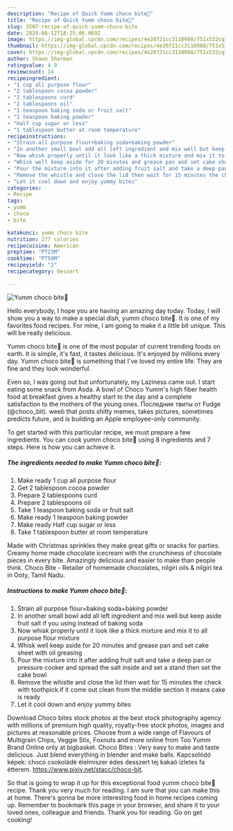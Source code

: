 ```yaml
---
description: "Recipe of Quick Yumm choco bite🍮"
title: "Recipe of Quick Yumm choco bite🍮"
slug: 3507-recipe-of-quick-yumm-choco-bite
date: 2020-06-12T18:25:06.069Z
image: https://img-global.cpcdn.com/recipes/4e20721cc3110988/751x532cq70/yumm-choco-bite🍮-recipe-main-photo.jpg
thumbnail: https://img-global.cpcdn.com/recipes/4e20721cc3110988/751x532cq70/yumm-choco-bite🍮-recipe-main-photo.jpg
cover: https://img-global.cpcdn.com/recipes/4e20721cc3110988/751x532cq70/yumm-choco-bite🍮-recipe-main-photo.jpg
author: Shawn Sherman
ratingvalue: 4.9
reviewcount: 14
recipeingredient:
- "1 cup all purpose flour"
- "2 tablespoon cocoa powder"
- "2 tablespoons curd"
- "2 tablespoons oil"
- "1 teaspoon baking soda or fruit salt"
- "1 teaspoon baking powder"
- "Half cup sugar or less"
- "1 tablespoon butter at room temperature"
recipeinstructions:
- "Strain all purpose flour+baking soda+baking powder"
- "In another small bowl add all left ingredient and mix well but keep aside fruit salt if you using instead of baking soda"
- "Now whisk properly until it look like a thick mixture and mix it to all purpose flour mixture"
- "Whisk well keep aside for 20 minutes and grease pan and set cake sheet with oil greasing"
- "Pour the mixture into it after adding fruit salt and take a deep pan or pressure cooker and spread the salt inside and set a stand then set the cake bowl"
- "Remove the whistle and close the lid then wait for 15 minutes the check with toothpick.if it come out clean from the middle section it means cake is ready"
- "Let it cool down and enjoy yummy bites"
categories:
- Recipe
tags:
- yumm
- choco
- bite

katakunci: yumm choco bite 
nutrition: 277 calories
recipecuisine: American
preptime: "PT23M"
cooktime: "PT59M"
recipeyield: "2"
recipecategory: Dessert

---
```



![Yumm choco bite🍮](https://img-global.cpcdn.com/recipes/4e20721cc3110988/751x532cq70/yumm-choco-bite🍮-recipe-main-photo.jpg)

Hello everybody, I hope you are having an amazing day today. Today, I will show you a way to make a special dish, yumm choco bite🍮. It is one of my favorites food recipes. For mine, I am going to make it a little bit unique. This will be really delicious.

Yumm choco bite🍮 is one of the most popular of current trending foods on earth. It is simple, it's fast, it tastes delicious. It's enjoyed by millions every day. Yumm choco bite🍮 is something that I've loved my entire life. They are fine and they look wonderful.

Even so, I was going out but unfortunately, my Laziness came out. I start eating some snack from Asda. A bowl of Choco Yumm&#39;s high fiber health food at breakfast gives a healthy start to the day and a complete satisfaction to the mothers of the young ones. Последние твиты от Fudge (@choco_bit). weeb that posts shitty memes, takes pictures, sometimes predicts future, and is building an Apple employee-only community.


To get started with this particular recipe, we must prepare a few ingredients. You can cook yumm choco bite🍮 using 8 ingredients and 7 steps. Here is how you can achieve it.

<!--inarticleads1-->

##### The ingredients needed to make Yumm choco bite🍮:

1. Make ready 1 cup all purpose flour
1. Get 2 tablespoon cocoa powder
1. Prepare 2 tablespoons curd
1. Prepare 2 tablespoons oil
1. Take 1 teaspoon baking soda or fruit salt
1. Make ready 1 teaspoon baking powder
1. Make ready Half cup sugar or less
1. Take 1 tablespoon butter at room temperature


Made with Christmas sprinkles they make great gifts or snacks for parties. Creamy home made chocolate icecream with the crunchiness of chocolate pieces in every bite. Amazingly delicious and easier to make than people think. Choco Bite - Retailer of homemade chocolates, nilgiri oils &amp; nilgiri tea in Ooty, Tamil Nadu. 

<!--inarticleads2-->

##### Instructions to make Yumm choco bite🍮:

1. Strain all purpose flour+baking soda+baking powder
1. In another small bowl add all left ingredient and mix well but keep aside fruit salt if you using instead of baking soda
1. Now whisk properly until it look like a thick mixture and mix it to all purpose flour mixture
1. Whisk well keep aside for 20 minutes and grease pan and set cake sheet with oil greasing
1. Pour the mixture into it after adding fruit salt and take a deep pan or pressure cooker and spread the salt inside and set a stand then set the cake bowl
1. Remove the whistle and close the lid then wait for 15 minutes the check with toothpick.if it come out clean from the middle section it means cake is ready
1. Let it cool down and enjoy yummy bites


Download Choco bites stock photos at the best stock photography agency with millions of premium high quality, royalty-free stock photos, images and pictures at reasonable prices. Choose from a wide range of Flavours of Multigrain Chips, Veggie Stix, Foxnuts and more online from Too Yumm Brand Online only at bigbasket. Choco Bites : Very easy to make and taste delicious. Just blend everything in blender and make balls. Kapcsolódó képek: choco csokoládé élelmiszer édes desszert tej kakaó ízletes fa étterem. https://www.pixiv.net/stacc/choco-bit. 

So that is going to wrap it up for this exceptional food yumm choco bite🍮 recipe. Thank you very much for reading. I am sure that you can make this at home. There's gonna be more interesting food in home recipes coming up. Remember to bookmark this page in your browser, and share it to your loved ones, colleague and friends. Thank you for reading. Go on get cooking!
